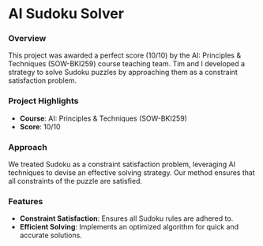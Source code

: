 # AI Sudoku Solver

### Overview
This project was awarded a perfect score (10/10) by the AI: Principles & Techniques (SOW-BKI259) course teaching team. Tim and I developed a strategy to solve Sudoku puzzles by approaching them as a constraint satisfaction problem.

### Project Highlights
- **Course**: AI: Principles & Techniques (SOW-BKI259)
- **Score**: 10/10

### Approach
We treated Sudoku as a constraint satisfaction problem, leveraging AI techniques to devise an effective solving strategy. Our method ensures that all constraints of the puzzle are satisfied.

### Features
- **Constraint Satisfaction**: Ensures all Sudoku rules are adhered to.
- **Efficient Solving**: Implements an optimized algorithm for quick and accurate solutions.

